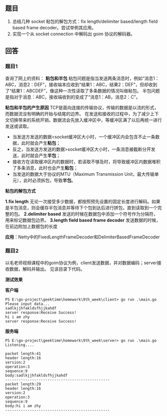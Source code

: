 ## 题目
1. 总结几种 socket 粘包的解包方式：fix length/delimiter based/length field based frame decoder。尝试举例其应用。
2. 实现一个从 socket connection 中解码出 goim 协议的解码器。

## 回答
### 题目1
查询了网上的资料：
**粘包和半包**
粘包问题是指当发送两条消息时，例如“消息1：ABC，消息2：DEF”，接收端本应收到“结果1：ABC，结果2：DEF”，但却收到了“结果1：ABCDEF”，像这种一次性读取了多条数据的情况叫做粘包。
半包问题是指对于消息：ABC，接收端收到的变成了“消息1：AB，消息2：C”。

**粘包和半包的产生原因**
TCP是面向连接的传输协议，传输的数据是以流的形式，而数据流没有明确的开始与结尾的边界。
在发送和接收的过程中，为了减少上下文切换带来的系统开销，数据流会先放入缓冲区中，等缓冲区满了以后再统一进行发送或读取。
* 当发送方发送的数据<socket缓冲区大小时，一个缓冲区内会包含不止一条数据，此时就会产生**粘包**；
* 反之，当发送方发送的数据>socket缓冲区大小时，一条消息被截断分开发送，此时就会产生**半包**；
* 接收方在读取缓冲区内的数据时，若读取不够及时，将导致缓冲区内数据堆积了多条消息，此时也会产生**粘包**；
* 当发送的数据大于协议的MTU（Maximum Transmission Unit，最大传输单元），此时必须拆包，导致**半包**。
  
**粘包的解包方式**

**1.fix length**
无论一次接受多少数据，都按照预先设置的固定长度进行解码。如果是半包消息，则会缓存半包消息并等待下个包到达后进行拼包，直到读取到一个完整的包。
**2.delimiter based**
发送的时候在数据包中添加一个符号作为分隔符，用来标记数据包边界。
**3.length field based frame decoder**
发送数据的时候，在前边附加上数据包的长度

**应用**：Netty中的FixedLengthFrameDecoder和DelimiterBasedFrameDecoder

### 题目2
以毛老师视频课程中的goim协议为例，client发送数据，并对数据编码；server接收数据，解码并输出。
见该目录下代码。

**测试效果**

**客户端**
```
PS E:\go-project\geektime\homework\9th_week\client> go run .\main.go
Please input data...
sadlkjjhfakldsfhjjkahdf
server response:Receive Success!
hi i am zhy
server response:Receive Success!
```

**服务端**
```
PS E:\go-project\geektime\homework\9th_week\server> go run .\main.go
Listening....

packet length:41
header length:16
version:2
operation:3
sequence:9
body:sadlkjjhfakldsfhjjkahdf
-----------------------------------------------
packet length:29
header length:16
version:2
operation:3
sequence:9
body:hi i am zhy
-----------------------------------------------
```